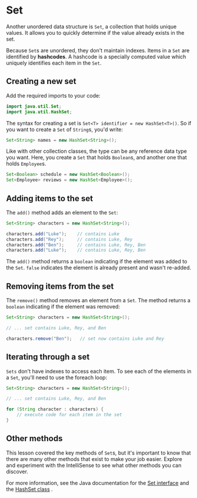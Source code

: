 # Set

Another unordered data structure is `Set`, a collection that holds unique values. It allows you to quickly determine if the value already exists in the set.

Because `Set`s are unordered, they don't maintain indexes. Items in a `Set` are identified by **hashcodes**. A hashcode is a specially computed value which uniquely identifies each item in the `Set`.

## Creating a new set
Add the required imports to your code:

```java
import java.util.Set;
import java.util.HashSet;
```

The syntax for creating a set is `Set<T> identifier = new HashSet<T>()`. So if you want to create a `Set` of `String`s, you'd write:

```java
Set<String> names = new HashSet<String>();
```

Like with other collection classes, the type can be any reference data type you want. Here, you create a `Set` that holds `Boolean`s, and another one that holds `Employee`s.

```java
Set<Boolean> schedule = new HashSet<Boolean>();
Set<Employee> reviews = new HashSet<Employee>();
```

## Adding items to the set
The `add()` method adds an element to the `Set`:

```java
Set<String> characters = new HashSet<String>();

characters.add("Luke");    // contains Luke
characters.add("Rey");     // contains Luke, Rey
characters.add("Ben");     // contains Luke, Rey, Ben
characters.add("Luke");    // contains Luke, Rey, Ben
```

The `add()` method returns a `boolean` indicating if the element was added to the `Set`. `false` indicates the element is already present and wasn't re-added.

## Removing items from the set
The `remove()` method removes an element from a `Set`. The method returns a `boolean` indicating if the element was removed:

```java
Set<String> characters = new HashSet<String>();

// ... set contains Luke, Rey, and Ben

characters.remove("Ben");   // set now contains Luke and Rey
```

## Iterating through a set
`Sets` don't have indexes to access each item. To see each of the elements in a `Set`, you'll need to use the foreach loop:

```java
Set<String> characters = new HashSet<String>();

// ... set contains Luke, Rey, and Ben

for (String character : characters) {
    // execute code for each item in the set
}
```

## Other methods
This lesson covered the key methods of `Set`s, but it's important to know that there are many other methods that exist to make your job easier. Explore and experiment with the IntelliSense to see what other methods you can discover.

For more information, see the Java documentation for the [Set interface](https://docs.oracle.com/javase/8/docs/api/java/util/Set.html) and the [HashSet class](https://docs.oracle.com/javase/8/docs/api/java/util/HashSet.html) .